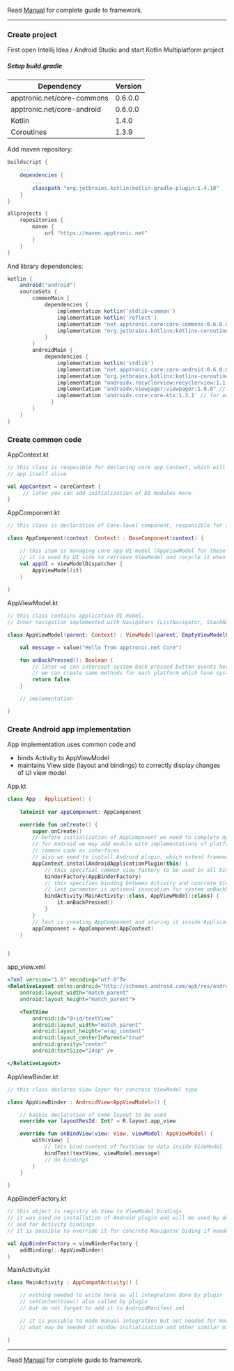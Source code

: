 Read [Manual](manual.md) for complete guide to framework.

___

### Create project

First open Intellij Idea / Android Studio and start Kotlin Multiplatform project

##### Setup build.gradle

| **Dependency**              | **Version** |
|-----------------------------|-------------|
| apptronic.net/core-commons  | 0.6.0.0     |
| apptronic.net/core-android  | 0.6.0.0     |
| Kotlin                      | 1.4.0       |
| Coroutines                  | 1.3.9       |

Add maven repository:

```groovy
buildscript {
    ...
    dependencies {
        ...
        classpath "org.jetbrains.kotlin:kotlin-gradle-plugin:1.4.10"
    }
}

allprojects {
    repositories {
        maven {
            url "https://maven.apptronic.net"
        }
    }
}
```

And library dependencies:

```groovy
kotlin {
    android("android")
    sourceSets {
        commonMain {
            dependencies {
                implementation kotlin('stdlib-common')
                implementation kotlin('reflect')
                implementation "net.apptronic.core:core-commons:0.6.0.0"
                implementation "org.jetbrains.kotlinx:kotlinx-coroutines-core:1.3.9"
            }
        }
        androidMain {
            dependencies {
                implementation kotlin('stdlib')
                implementation "net.apptronic.core:core-android:0.6.0.0"
                implementation "org.jetbrains.kotlinx:kotlinx-coroutines-android:1.3.9"
                implementation "androidx.recyclerview:recyclerview:1.1.0" // for lists
                implementation "androidx.viewpager:viewpager:1.0.0" // for pages
                implementation 'androidx.core:core-ktx:1.3.1' // for easier view binding
              }
        }
    }
}
```

### Create common code

AppContext.kt

```kotlin
// this class is renposible for declaring core app Context, which will be alive while
// app itself alive

val AppContext = coreContext {
     // later you can add initialization of DI modules here
}
```

AppComponent.kt

```kotlin
// this class is declaration of Core-level component, responsible for app behavior

class AppComponent(context: Context) : BaseComponent(context) {

    // this item is managing core app UI model (AppViewModel for these case)
    // it is used by UI side to retrieve ViewModel and recycle it when UI closed
    val appUI = viewModelDispatcher {
        AppViewModel(it)
    }
            
}
```

AppViewModel.kt

```kotlin
// this class contains application UI model.
// Inner navigation implemented with Navigators (ListNavigator, StackNavigator)

class AppViewModel(parent: Context) : ViewModel(parent, EmptyViewModelContext) {

    val message = value("Hello from apptronic.net Core")

    fun onBackPressed(): Boolean {
        // later we can intercept system back pressed button events here (for Android)
        // we can create same methods for each platform which have system-generated events
        return false
    }

    // implementation

}
```

### Create Android app implementation

App implementation uses common code and
- binds Activity to AppViewModel
- maintains View side (layout and bindings) to correctly display changes of UI view model

App.kt

```kotlin
class App : Application() {
    
    lateinit var appComponent: AppComponent

    override fun onCreate() {
        super.onCreate()
        // before initialization of AppComponent we need to complete AppContext initialization
        // for Android we may add module with implementations of platform-specific features, declared in
        // common code as interfaces
        // also we need to install Android plugin, which extend framework to work with it's Android binding library
        AppContext.installAndroidApplicationPlugin(this) {
            // this specifial common view factory to be used in all bindings
            binderFactory(AppBinderFactory)
            // this specifies binding between Activity and concrete ViewModel type
            // last parameter is optional invocation for system onBackPressed button
            bindActivity(MainActivity::class, AppViewModel::class) {
                it.onBackPressed()
            }
        }
        // last is creating AppComponent and storing it inside Application class to prevent from garbage collection
        appComponent = AppComponent(AppContext)
    }


}
```

app_view.xml

```xml
<?xml version="1.0" encoding="utf-8"?>
<RelativeLayout xmlns:android="http://schemas.android.com/apk/res/android"
    android:layout_width="match_parent"
    android:layout_height="match_parent">

    <TextView
        android:id="@+id/textView"
        android:layout_width="match_parent"
        android:layout_height="wrap_content"
        android:layout_centerInParent="true"
        android:gravity="center"
        android:textSize="24sp" />

</RelativeLayout>
```


AppViewBinder.kt

```kotlin
// this class declares View layer for concrete ViewModel type

class AppViewBinder : AndroidView<AppViewModel>() {

    // baseic declaration of some layout to be used
    override var layoutResId: Int? = R.layout.app_view

    override fun onBindView(view: View, viewModel: AppViewModel) {
        with(view) {
            // lets bind content of TextView to data inside VideModel
            bindText(textView, viewModel.message)
            // do bindings
        }
    }

}
```

AppBinderFactory.kt

```kotlin
// this object is registry ob View to ViewModel bindings
// it was used on installation of Android plugin and will be used by detault in all navigators
// and for Activity bindings
// it is possible to override it for concrete Navigator biding if needed

val AppBinderFactory = viewBinderFactory {
    addBinding(::AppViewBinder)
}
```

MainActivity.kt

```kotlin
class MainActivity : AppCompatActivity() {

    // nothing needed to write here as all integration done by plugin
    // setContentView() also called by plugin
    // but do not forget to add it to AndroidManifest.xml

    // it is possible to made manual integration but not needed for most of cases
    // what may be needed it window initialization and other similar UI features

}
```

___

Read [Manual](manual.md) for complete guide to framework.